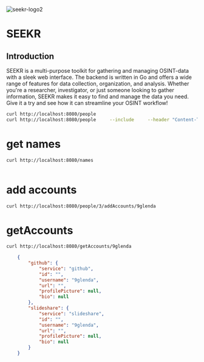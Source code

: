![seekr-logo2](https://user-images.githubusercontent.com/67828948/209133527-88a5eec7-fd24-43a5-bbcb-363777ef5bd9.jpg)
# SEEKR
## Introduction
SEEKR is a multi-purpose toolkit for gathering and managing OSINT-data with a sleek web interface. The backend is written in Go and offers a wide range of features for data collection, organization, and analysis. Whether you're a researcher, investigator, or just someone looking to gather information, SEEKR makes it easy to find and manage the data you need. Give it a try and see how it can streamline your OSINT workflow!
```sh
curl http://localhost:8080/people
curl http://localhost:8080/people     --include     --header "Content-Type: application/json"     --request "POST"     --data '{"id": "4","name": "hacker","age": 49}'
```
# get names
```sh
curl http://localhost:8080/names
```
```json
```

# add accounts
```sh
curl http://localhost:8080/people/3/addAccounts/9glenda
```

# getAccounts
```sh
curl http://localhost:8080/getAccounts/9glenda
```
```json
    {
        "github": {
            "service": "github",
            "id": "",
            "username": "9glenda",
            "url": "",
            "profilePicture": null,
            "bio": null
        },
        "slideshare": {
            "service": "slideshare",
            "id": "",
            "username": "9glenda",
            "url": "",
            "profilePicture": null,
            "bio": null
        }
    }
```
